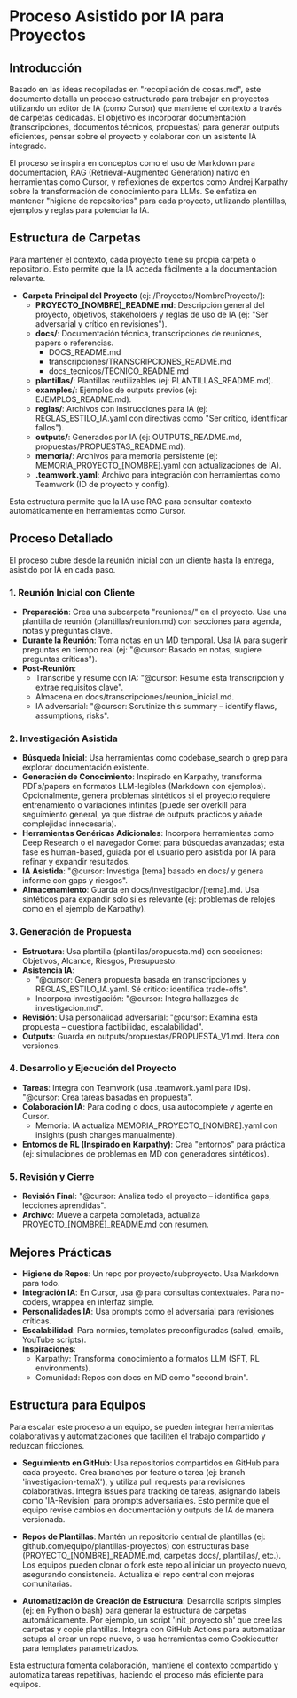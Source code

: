 # Proceso Asistido por IA para Proyectos

## Introducción
Basado en las ideas recopiladas en "recopilación de cosas.md", este documento detalla un proceso estructurado para trabajar en proyectos utilizando un editor de IA (como Cursor) que mantiene el contexto a través de carpetas dedicadas. El objetivo es incorporar documentación (transcripciones, documentos técnicos, propuestas) para generar outputs eficientes, pensar sobre el proyecto y colaborar con un asistente IA integrado.

El proceso se inspira en conceptos como el uso de Markdown para documentación, RAG (Retrieval-Augmented Generation) nativo en herramientas como Cursor, y reflexiones de expertos como Andrej Karpathy sobre la transformación de conocimiento para LLMs. Se enfatiza en mantener "higiene de repositorios" para cada proyecto, utilizando plantillas, ejemplos y reglas para potenciar la IA.

## Estructura de Carpetas
Para mantener el contexto, cada proyecto tiene su propia carpeta o repositorio. Esto permite que la IA acceda fácilmente a la documentación relevante.

- **Carpeta Principal del Proyecto** (ej: /Proyectos/NombreProyecto/):
  - **PROYECTO_[NOMBRE]_README.md**: Descripción general del proyecto, objetivos, stakeholders y reglas de uso de IA (ej: "Ser adversarial y crítico en revisiones").
  - **docs/**: Documentación técnica, transcripciones de reuniones, papers o referencias.
    - DOCS_README.md
    - transcripciones/TRANSCRIPCIONES_README.md
    - docs_tecnicos/TECNICO_README.md
  - **plantillas/**: Plantillas reutilizables (ej: PLANTILLAS_README.md).
  - **examples/**: Ejemplos de outputs previos (ej: EJEMPLOS_README.md).
  - **reglas/**: Archivos con instrucciones para IA (ej: REGLAS_ESTILO_IA.yaml con directivas como "Ser crítico, identificar fallos").
  - **outputs/**: Generados por IA (ej: OUTPUTS_README.md, propuestas/PROPUESTAS_README.md).
  - **memoria/**: Archivos para memoria persistente (ej: MEMORIA_PROYECTO_[NOMBRE].yaml con actualizaciones de IA).
  - **.teamwork.yaml**: Archivo para integración con herramientas como Teamwork (ID de proyecto y config).

Esta estructura permite que la IA use RAG para consultar contexto automáticamente en herramientas como Cursor.

## Proceso Detallado
El proceso cubre desde la reunión inicial con un cliente hasta la entrega, asistido por IA en cada paso.

### 1. Reunión Inicial con Cliente
- **Preparación**: Crea una subcarpeta "reuniones/" en el proyecto. Usa una plantilla de reunión (plantillas/reunion.md) con secciones para agenda, notas y preguntas clave.
- **Durante la Reunión**: Toma notas en un MD temporal. Usa IA para sugerir preguntas en tiempo real (ej: "@cursor: Basado en notas, sugiere preguntas críticas").
- **Post-Reunión**:
  - Transcribe y resume con IA: "@cursor: Resume esta transcripción y extrae requisitos clave".
  - Almacena en docs/transcripciones/reunion_inicial.md.
  - IA adversarial: "@cursor: Scrutinize this summary – identify flaws, assumptions, risks".

### 2. Investigación Asistida
- **Búsqueda Inicial**: Usa herramientas como codebase_search o grep para explorar documentación existente.
- **Generación de Conocimiento**: Inspirado en Karpathy, transforma PDFs/papers en formatos LLM-legibles (Markdown con ejemplos). Opcionalmente, genera problemas sintéticos si el proyecto requiere entrenamiento o variaciones infinitas (puede ser overkill para seguimiento general, ya que distrae de outputs prácticos y añade complejidad innecesaria).
- **Herramientas Genéricas Adicionales**: Incorpora herramientas como Deep Research o el navegador Comet para búsquedas avanzadas; esta fase es human-based, guiada por el usuario pero asistida por IA para refinar y expandir resultados.
- **IA Asistida**: "@cursor: Investiga [tema] basado en docs/ y genera informe con gaps y riesgos".
- **Almacenamiento**: Guarda en docs/investigacion/[tema].md. Usa sintéticos para expandir solo si es relevante (ej: problemas de relojes como en el ejemplo de Karpathy).

### 3. Generación de Propuesta
- **Estructura**: Usa plantilla (plantillas/propuesta.md) con secciones: Objetivos, Alcance, Riesgos, Presupuesto.
- **Asistencia IA**:
  - "@cursor: Genera propuesta basada en transcripciones y REGLAS_ESTILO_IA.yaml. Sé crítico: identifica trade-offs".
  - Incorpora investigación: "@cursor: Integra hallazgos de investigacion.md".
- **Revisión**: Usa personalidad adversarial: "@cursor: Examina esta propuesta – cuestiona factibilidad, escalabilidad".
- **Outputs**: Guarda en outputs/propuestas/PROPUESTA_V1.md. Itera con versiones.

### 4. Desarrollo y Ejecución del Proyecto
- **Tareas**: Integra con Teamwork (usa .teamwork.yaml para IDs). "@cursor: Crea tareas basadas en propuesta".
- **Colaboración IA**: Para coding o docs, usa autocomplete y agente en Cursor.
  - Memoria: IA actualiza MEMORIA_PROYECTO_[NOMBRE].yaml con insights (push changes manualmente).
- **Entornos de RL (Inspirado en Karpathy)**: Crea "entornos" para práctica (ej: simulaciones de problemas en MD con generadores sintéticos).

### 5. Revisión y Cierre
- **Revisión Final**: "@cursor: Analiza todo el proyecto – identifica gaps, lecciones aprendidas".
- **Archivo**: Mueve a carpeta completada, actualiza PROYECTO_[NOMBRE]_README.md con resumen.

## Mejores Prácticas
- **Higiene de Repos**: Un repo por proyecto/subproyecto. Usa Markdown para todo.
- **Integración IA**: En Cursor, usa @ para consultas contextuales. Para no-coders, wrappea en interfaz simple.
- **Personalidades IA**: Usa prompts como el adversarial para revisiones críticas.
- **Escalabilidad**: Para normies, templates preconfiguradas (salud, emails, YouTube scripts).
- **Inspiraciones**:
  - Karpathy: Transforma conocimiento a formatos LLM (SFT, RL environments).
  - Comunidad: Repos con docs en MD como "second brain".

## Estructura para Equipos
Para escalar este proceso a un equipo, se pueden integrar herramientas colaborativas y automatizaciones que faciliten el trabajo compartido y reduzcan fricciones.

- **Seguimiento en GitHub**: Usa repositorios compartidos en GitHub para cada proyecto. Crea branches por feature o tarea (ej: branch 'investigacion-temaX'), y utiliza pull requests para revisiones colaborativas. Integra issues para tracking de tareas, asignando labels como 'IA-Revision' para prompts adversariales. Esto permite que el equipo revise cambios en documentación y outputs de IA de manera versionada.

- **Repos de Plantillas**: Mantén un repositorio central de plantillas (ej: github.com/equipo/plantillas-proyectos) con estructuras base (PROYECTO_[NOMBRE]_README.md, carpetas docs/, plantillas/, etc.). Los equipos pueden clonar o fork este repo al iniciar un proyecto nuevo, asegurando consistencia. Actualiza el repo central con mejoras comunitarias.

- **Automatización de Creación de Estructura**: Desarrolla scripts simples (ej: en Python o bash) para generar la estructura de carpetas automáticamente. Por ejemplo, un script 'init_proyecto.sh' que cree las carpetas y copie plantillas. Integra con GitHub Actions para automatizar setups al crear un repo nuevo, o usa herramientas como Cookiecutter para templates parametrizados.

Esta estructura fomenta colaboración, mantiene el contexto compartido y automatiza tareas repetitivas, haciendo el proceso más eficiente para equipos.


